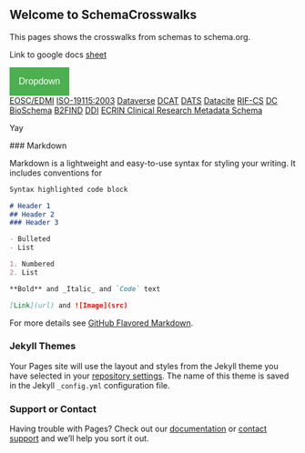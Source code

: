 ## Welcome to SchemaCrosswalks

This pages shows the crosswalks from schemas to schema.org.

Link to google docs [sheet](https://docs.google.com/spreadsheets/u/1/d/1P6WH8h4OnIVR9UJj3FcOebNUpLnKNBCuvEp3NsLRho4/edit#gid=0)

<html>
  <head>
<meta name="viewport" content="width=device-width, initial-scale=1">
<style>
.dropbtn {
  background-color: #4CAF50;
  color: white;
  padding: 16px;
  font-size: 16px;
  border: none;
}

.dropdown-menu {max-height:50px;  overflow:scroll;}
.dropdown {
  position: relative;
  display: inline-block;
}

.dropdown-content {
  display: none;
  position: absolute;
  background-color: #f1f1f1;
  min-width: 160px;
  box-shadow: 0px 8px 16px 0px rgba(0,0,0,0.2);
  z-index: 1;
}

.dropdown-content a {
  color: black;
  padding: 12px 16px;
  text-decoration: none;
  display: block;
}

.dropdown-content a:hover {background-color: #ddd;}

.dropdown:hover .dropdown-content {display: block;}

.dropdown:hover .dropbtn {background-color: #3e8e41;}

</style>
</head>
<body>
  <div class="dropdown">
  <button class="dropbtn">Dropdown</button>
  <div class="dropdown-content">
    <a href="#">EOSC/EDMI</a>
    <a href="#">ISO-19115:2003</a>
    <a href="#">Dataverse</a>
    <a href="#">DCAT</a>
    <a href="#">DATS</a>
    <a href="#">Datacite</a>
    <a href="#">RIF-CS</a>
    <a href="#">DC</a>
    <a href="#">BioSchema</a>
    <a href="#">B2FIND</a>
    <a href="#">DDI</a>
    <a href="#">ECRIN Clinical Research Metadata Schema</a>
  </div>
</div>
  <p> Yay </p> </body>
</html>
### Markdown

Markdown is a lightweight and easy-to-use syntax for styling your writing. It includes conventions for

```markdown
Syntax highlighted code block

# Header 1
## Header 2
### Header 3

- Bulleted
- List

1. Numbered
2. List

**Bold** and _Italic_ and `Code` text

[Link](url) and ![Image](src)
```

For more details see [GitHub Flavored Markdown](https://guides.github.com/features/mastering-markdown/).

### Jekyll Themes

Your Pages site will use the layout and styles from the Jekyll theme you have selected in your [repository settings](https://github.com/ito-coop/SchemaCrosswalks/settings). The name of this theme is saved in the Jekyll `_config.yml` configuration file.

### Support or Contact
Having trouble with Pages? Check out our [documentation](https://help.github.com/categories/github-pages-basics/) or [contact support](https://github.com/contact) and we’ll help you sort it out.

